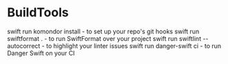 # BuildTools

swift run komondor install - to set up your repo's git hooks
swift run swiftformat . - to run SwiftFormat over your project
swift run swiftlint --autocorrect - to highlight your linter issues
swift run danger-swift ci - to run Danger Swift on your CI
